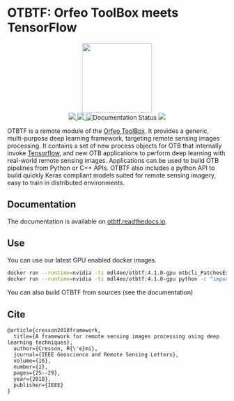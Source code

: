 # OTBTF: Orfeo ToolBox meets TensorFlow

<p align="center">
<img src="doc/images/logo.png" width="160px">
<br>
<a href="https://gitlab.irstea.fr/remi.cresson/otbtf/-/releases">
<img src="https://gitlab.irstea.fr/remi.cresson/otbtf/-/badges/release.svg">
</a>
<a href="https://gitlab.irstea.fr/remi.cresson/otbtf/-/commits/master">
<img src="https://gitlab.irstea.fr/remi.cresson/otbtf/badges/master/pipeline.svg">
</a>
<img src='https://readthedocs.org/projects/otbtf/badge/?version=latest' alt='Documentation Status' />
<a href="LICENSE">
<img src="https://img.shields.io/badge/License-Apache%202.0-blue.svg">
</a>
</p>

OTBTF is a remote module of the [Orfeo ToolBox](https://www.orfeo-toolbox.org). 
It provides a generic, multi-purpose deep learning framework, targeting remote 
sensing images processing. It contains a set of new process objects for OTB 
that internally invoke [Tensorflow](https://www.tensorflow.org/), and new OTB 
applications to perform deep learning with real-world remote sensing images. 
Applications can be used to build OTB pipelines from Python or C++ APIs. OTBTF 
also includes a python API to build quickly Keras compliant models suited for 
remote sensing imagery, easy to train in distributed environments. 

## Documentation

The documentation is available on [otbtf.readthedocs.io](https://otbtf.readthedocs.io).

## Use

You can use our latest GPU enabled docker images.

```bash
docker run --runtime=nvidia -ti mdl4eo/otbtf:4.1.0-gpu otbcli_PatchesExtraction
docker run --runtime=nvidia -ti mdl4eo/otbtf:4.1.0-gpu python -c "import otbtf"
```

You can also build OTBTF from sources (see the documentation)

## Cite

```
@article{cresson2018framework,
  title={A framework for remote sensing images processing using deep learning techniques},
  author={Cresson, R{\'e}mi},
  journal={IEEE Geoscience and Remote Sensing Letters},
  volume={16},
  number={1},
  pages={25--29},
  year={2018},
  publisher={IEEE}
}
```
